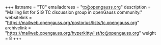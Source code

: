 +++
listname = "TC"
emailaddress = "tc@opengauss.org"
description = "Mailing list for SIG TC discussion group in openGauss community."
websitelink = "https://mailweb.opengauss.org/postorius/lists/tc.opengauss.org"
archivelink = "https://mailweb.opengauss.org/hyperkitty/list/tc@opengauss.org"
weight =  8
+++